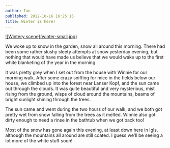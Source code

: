 ```yaml
---
author: Ian
published: 2012-10-16 16:25:15
title: Winter is here!
---
```

<div class="img-right"><a href="winter.jpg">![Wintery scene](winter-small.jpg)</a></div>

We woke up to snow in the garden, snow all around this morning.  There
had been some rather slushy sleety attempts at snow yesterday evening,
but nothing that would have made us believe that we would wake up to
the first white blanketing of the year in the morning.

It was pretty grey when I set out from the house with Winnie for our
morning walk.  After some crazy sniffing for mice in the fields below
our house, we climbed up into the forest near Lanser Kopf, and the sun
came out through the clouds.  It was quite beautiful and very
mysterious, mist rising from the ground, wisps of cloud around the
mountains, beams of bright sunlight shining through the trees.

The sun came and went during the two hours of our walk, and we both
got pretty wet from snow falling from the trees as it melted.  Winnie
also got dirty enough to need a rinse in the bathtub when we got back
too!

Most of the snow has gone again this evening, at least down here in
Igls, although the mountains all around are still coated.  I guess
we'll be seeing a lot more of the white stuff soon!
